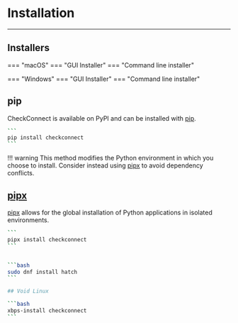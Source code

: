 # Installation

---

## Installers

=== "macOS" === "GUI Installer" === "Command line installer"

=== "Windows" === "GUI Installer" === "Command line installer"

## pip

CheckConnect is available on PyPI and can be installed with
[pip](https://pip.pypa.io).

````bash
```
pip install checkconnect
```
````

!!! warning This method modifies the Python environment in which you choose to
install. Consider instead using [pipx](#pipx) to avoid dependency conflicts.

## [pipx](pipx)

[pipx](https://github.com/pypa/pipx) allows for the global installation of
Python applications in isolated environments.

````bash
```
pipx install checkconnect
```


```bash
sudo dnf install hatch
```

## Void Linux

```bash
xbps-install checkconnect
```
````
